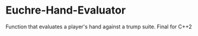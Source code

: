 # Euchre-Hand-Evaluator
 Function that evaluates a player's hand against a trump suite. Final for C++2
